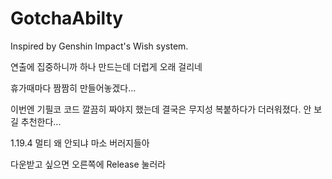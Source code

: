 # GotchaAbilty
Inspired by Genshin Impact's Wish system.


연출에 집중하니까 하나 만드는데 더럽게 오래 걸리네

휴가때마다 짬짬히 만들어놓겠다...

이번엔 기필코 코드 깔끔히 짜야지 했는데 결국은 무지성 복붙하다가 더러워졌다. 안 보길 추천한다...

1.19.4 멀티 왜 안되냐 마소 버러지들아

다운받고 싶으면 오른쪽에 Release 눌러라

